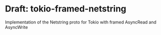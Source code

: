 # Draft:  tokio-framed-netstring
Implementation of the Netstring proto for Tokio with framed AsyncRead and AsyncWrite


